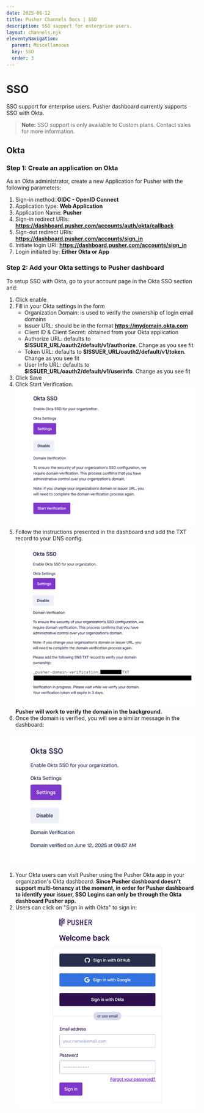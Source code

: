 ```yaml
---
date: 2025-06-12
title: Pusher Channels Docs | SSO
description: SSO support for enterprise users.
layout: channels.njk
eleventyNavigation:
  parent: Miscellaneous
  key: SSO
  order: 3
---
```


# SSO

SSO support for enterprise users. Pusher dashboard currently supports SSO with Okta.

> **Note:** SSO support is only available to Custom plans. Contact sales for more information.

## Okta

### Step 1: Create an application on Okta

As an Okta administrator, create a new Application for Pusher with the following parameters:

1. Sign-in method: **OIDC - OpenID Connect**
1. Application type: **Web Application**
1. Application Name: **Pusher**
1. Sign-in redirect URIs: **https://dashboard.pusher.com/accounts/auth/okta/callback**
1. Sign-out redirect URIs: **https://dashboard.pusher.com/accounts/sign_in**
1. Initiate login URI: **https://dashboard.pusher.com/accounts/sign_in**
1. Login initiated by: **Either Okta or App**


### Step 2: Add your Okta settings to Pusher dashboard

To setup SSO with Okta, go to your account page in the Okta SSO section and:

1. Click enable
1. Fill in your Okta settings in the form
    - Organization Domain: is used to verify the ownership of login email domains
    - Issuer URL: should be in the format **https://mydomain.okta.com**
    - Client ID & Client Secret: obtained from your Okta application
    - Authorize URL: defaults to **$ISSUER_URL/oauth2/default/v1/authorize**. Change as you see fit
    - Token URL: defaults to **$ISSUER_URL/oauth2/default/v1/token**. Change as you see fit
    - User Info URL: defaults to **$ISSUER_URL/oauth2/default/v1/userinfo**. Change as you see fit
1. Click Save
1. Click Start Verification.
![Okta SSO domain verification](./img/okta-sso-domain-verification.png)
1. Follow the instructions presented in the dashboard and add the TXT record to your DNS config.
![Okta SSO domain verification](./img/okta-sso-domain-verification-2.png)
**Pusher will work to verify the domain in the background.**
1. Once the domain is verified, you will see a similar message in the dashboard:

![Okta SSO domain verified](./img/okta-sso-domain-verified.png)
1. Your Okta users can visit Pusher using the Pusher Okta app in your organization's Okta dashboard.
**Since Pusher dashboard doesn't support multi-tenancy at the moment, in order for Pusher dashboard to identify your issuer, SSO Logins can only be through the Okta dashboard Pusher app.**
1. Users can click on "Sign in with Okta" to sign in:
![Okta SSO Login Button](./img/okta-sso-login-button.png)

